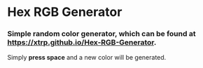 # Hex RGB Generator
### Simple random color generator, which can be found at https://xtrp.github.io/Hex-RGB-Generator.
Simply **press space** and a new color will be generated.

